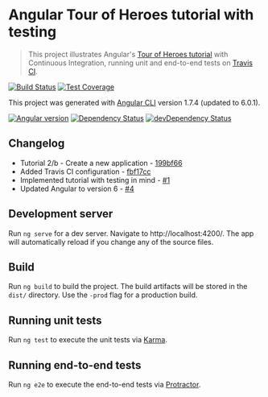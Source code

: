 # Angular Tour of Heroes tutorial with testing

> This project illustrates Angular's [Tour of Heroes tutorial](https://angular.io/tutorial)
with Continuous Integration, running unit and end-to-end tests on [Travis CI](https://travis-ci.org/).

[![Build Status](https://travis-ci.org/amercier/angular-tour-of-heroes.svg?branch=master)](https://travis-ci.org/amercier/angular-tour-of-heroes)
[![Test Coverage](https://img.shields.io/codecov/c/github/amercier/angular-tour-of-heroes/master.svg)](https://codecov.io/github/amercier/angular-tour-of-heroes?branch=master)

This project was generated with [Angular CLI](https://github.com/angular/angular-cli) version 1.7.4 (updated to 6.0.1).

[![Angular version](https://img.shields.io/badge/angular-6.0.1-blue.svg)](./package.json#L15-L23)
[![Dependency Status](https://img.shields.io/david/amercier/angular-tour-of-heroes.svg)](https://david-dm.org/amercier/angular-tour-of-heroes)
[![devDependency Status](https://img.shields.io/david/dev/amercier/angular-tour-of-heroes.svg)](https://david-dm.org/amercier/angular-tour-of-heroes#info=devDependencies)

## Changelog

- Tutorial 2/b - Create a new application - [199bf66](https://github.com/amercier/angular-tour-of-heroes/commit/199bf66eab0cb73685c465940babbfb2eab53a30)
- Added Travis CI configuration - [fbf17cc](https://github.com/amercier/angular-tour-of-heroes/commit/fbf17cca5f867b5a0e00f1bf3ee68953571149ed)
- Implemented tutorial with testing in mind - [#1](https://github.com/amercier/angular-tour-of-heroes/pull/1)
- Updated Angular to version 6 - [#4](https://github.com/amercier/angular-tour-of-heroes/pull/4)

## Development server

Run `ng serve` for a dev server. Navigate to http://localhost:4200/. The app will automatically reload if you change any of the source files.

## Build

Run `ng build` to build the project. The build artifacts will be stored in the `dist/` directory. Use the `-prod` flag for a production build.

## Running unit tests

Run `ng test` to execute the unit tests via [Karma](https://karma-runner.github.io).

## Running end-to-end tests

Run `ng e2e` to execute the end-to-end tests via [Protractor](http://www.protractortest.org/).
